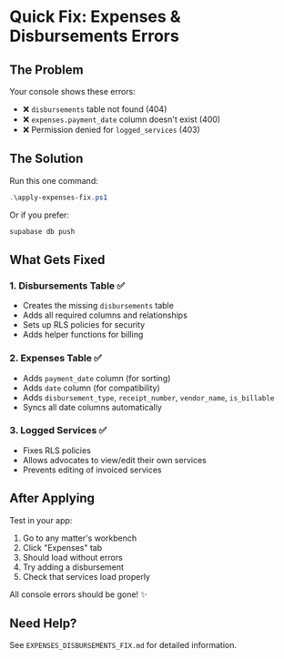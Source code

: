 # Quick Fix: Expenses & Disbursements Errors

## The Problem
Your console shows these errors:
- ❌ `disbursements` table not found (404)
- ❌ `expenses.payment_date` column doesn't exist (400)
- ❌ Permission denied for `logged_services` (403)

## The Solution
Run this one command:

```powershell
.\apply-expenses-fix.ps1
```

Or if you prefer:
```bash
supabase db push
```

## What Gets Fixed

### 1. Disbursements Table ✅
- Creates the missing `disbursements` table
- Adds all required columns and relationships
- Sets up RLS policies for security
- Adds helper functions for billing

### 2. Expenses Table ✅
- Adds `payment_date` column (for sorting)
- Adds `date` column (for compatibility)
- Adds `disbursement_type`, `receipt_number`, `vendor_name`, `is_billable`
- Syncs all date columns automatically

### 3. Logged Services ✅
- Fixes RLS policies
- Allows advocates to view/edit their own services
- Prevents editing of invoiced services

## After Applying

Test in your app:
1. Go to any matter's workbench
2. Click "Expenses" tab
3. Should load without errors
4. Try adding a disbursement
5. Check that services load properly

All console errors should be gone! ✨

## Need Help?

See `EXPENSES_DISBURSEMENTS_FIX.md` for detailed information.
